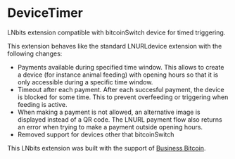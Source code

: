 # DeviceTimer
LNbits extension compatible with bitcoinSwitch device for timed triggering.

This extension behaves like the standard LNURLdevice extension with the following changes:

 - Payments available during specified time window. This allows to create a device (for instance animal feeding) with opening hours so that it is only accessible during a specific time window.
 - Timeout after each payment. After each succesful payment, the device is blocked for some time. This to prevent overfeeding or triggering when feeding is active.
 - When making a payment is not allowed, an alternative image is displayed instead of a QR code. The LNURL payment flow also returns an error when trying to make a payment outside opening hours.
 - Removed support for devices other that bitcoinSwitch

This LNbits extension was built with the support of <a href="https://www.business-bitcoin.de">Business Bitcoin</a>.



